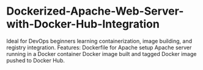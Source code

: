 # Dockerized-Apache-Web-Server-with-Docker-Hub-Integration
Ideal for DevOps beginners learning containerization, image building, and registry integration.  Features:  Dockerfile for Apache setup  Apache server running in a Docker container  Docker image built and tagged  Docker image pushed to Docker Hub.
